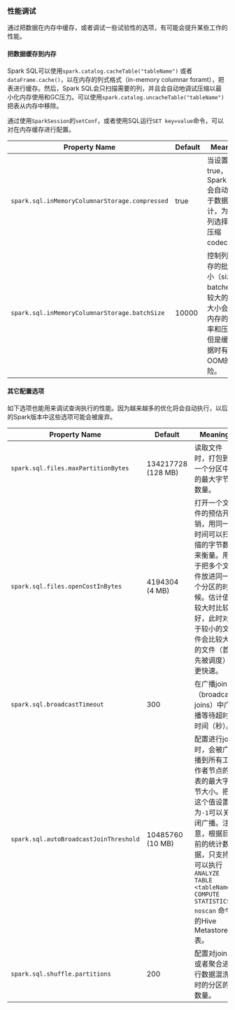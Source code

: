 ### 性能调试

通过把数据在内存中缓存，或者调试一些试验性的选项，有可能会提升某些工作的性能。

#### 把数据缓存到内存

Spark SQL可以使用`spark.catalog.cacheTable("tableName")` 或者 `dataFrame.cache()`，以在内存的列式格式（in-memory columnar foramt），把表进行缓存。然后，Spark SQL会只扫描需要的列，并且会自动地调试压缩以最小化内存使用和GC压力。可以使用`spark.catalog.uncacheTable("tableName")` 把表从内存中移除。

通过使用`SparkSession`的`setConf`，或者使用SQL运行`SET key=value`命令，可以对在内存缓存进行配置。

| Property Name                                  | Default | Meaning                                                      |
| ---------------------------------------------- | ------- | ------------------------------------------------------------ |
| `spark.sql.inMemoryColumnarStorage.compressed` | true    | 当设置为true，Spark SQL会自动地基于数据统计，为每一列选择一个压缩codec。 |
| `spark.sql.inMemoryColumnarStorage.batchSize`  | 10000   | 控制列式缓存的批次大小（size of batches）。较大的批次大小会提升内存的使用率和压缩，但是缓存数据时有OOM的风险。 |

#### 其它配置选项

如下选项也能用来调试查询执行的性能。因为越来越多的优化将会自动执行，以后的Spark版本中这些选项可能会被废弃。

| Property Name                          | Default            | Meaning                                                      |
| -------------------------------------- | ------------------ | ------------------------------------------------------------ |
| `spark.sql.files.maxPartitionBytes`    | 134217728 (128 MB) | 读取文件时，打包到一个分区中的最大字节数量。                 |
| `spark.sql.files.openCostInBytes`      | 4194304 (4 MB)     | 打开一个文件的预估开销，用同一时间可以扫描的字节数来衡量。用于把多个文件放进同一个分区的时候。估计值较大时比较好，此时对于较小的文件会比较大的文件（首先被调度）更快速。 |
| `spark.sql.broadcastTimeout`           | 300                | 在广播join（broadcast joins）中广播等待超时时间（秒）。      |
| `spark.sql.autoBroadcastJoinThreshold` | 10485760 (10 MB)   | 配置进行join时，会被广播到所有工作者节点的表的最大字节大小。把这个值设置为`-1`可以关闭广播。注意，根据目前的统计数据，只支持可以执行`ANALYZE TABLE <tableName> COMPUTE STATISTICS noscan` 命令的Hive Metastore表。 |
| `spark.sql.shuffle.partitions`         | 200                | 配置对joins或者聚合进行数据混洗时的分区的数量。              |

